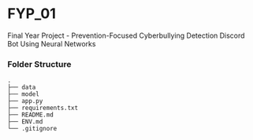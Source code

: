 # FYP_01

Final Year Project - Prevention-Focused Cyberbullying Detection Discord Bot Using Neural Networks

### Folder Structure
```
.
├── data
├── model
├── app.py
├── requirements.txt
├── README.md
├── ENV.md
└── .gitignore
```